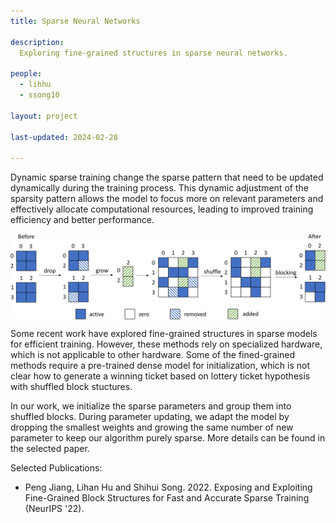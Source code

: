 ```yaml
---
title: Sparse Neural Networks

description: 
  Exploring fine-grained structures in sparse neural networks. 
  
people:
  - lihhu
  - ssong10

layout: project

last-updated: 2024-02-28

---
```

Dynamic sparse training change the sparse pattern that need to be updated dynamically during the training process. This dynamic adjustment of the sparsity pattern allows the model to focus more on relevant parameters and effectively allocate computational resources, leading to improved training efficiency and better performance.

<img src="/img/project-images/sparse training.png" alt="DST block-wise examples" width="700" style="display: block; margin: 0 auto;"/>

Some recent work have explored fine-grained structures in sparse models for efficient training. However, these methods rely on specialized hardware, which is not applicable to other hardware. Some of the fined-grained methods require a pre-trained dense model for initialization, which is not clear how to generate a winning ticket based on lottery ticket hypothesis with shuffled block stuctures.

In our work, we initialize the sparse parameters and group them into shuffled blocks. During parameter updating, we adapt the model by dropping the smallest weights and growing the same number of new parameter to keep our algorithm purely sparse. More details can be found in the selected paper.

Selected Publications:
- Peng Jiang, Lihan Hu and Shihui Song. 2022. Exposing and Exploiting Fine-Grained Block Structures for Fast and Accurate Sparse Training (NeurIPS '22).
